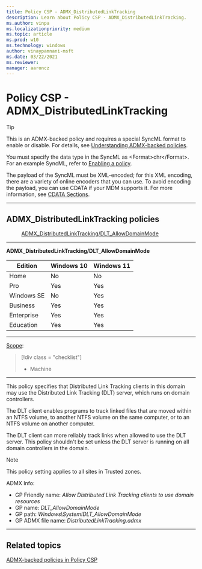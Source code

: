 ```yaml
---
title: Policy CSP - ADMX_DistributedLinkTracking
description: Learn about Policy CSP - ADMX_DistributedLinkTracking.
ms.author: vinpa
ms.localizationpriority: medium
ms.topic: article
ms.prod: w10
ms.technology: windows
author: vinaypamnani-msft
ms.date: 03/22/2021
ms.reviewer:
manager: aaroncz
---
```


# Policy CSP - ADMX_DistributedLinkTracking

> [!TIP]
> This is an ADMX-backed policy and requires a special SyncML format to enable or disable.  For details, see [Understanding ADMX-backed policies](../mdm/understanding-admx-backed-policies.md).
>
> You must specify the data type in the SyncML as &lt;Format&gt;chr&lt;/Format&gt;. For an example SyncML, refer to [Enabling a policy](../mdm/understanding-admx-backed-policies.md#enabling-a-policy).
>
> The payload of the SyncML must be XML-encoded; for this XML encoding, there are a variety of online encoders that you can use. To avoid encoding the payload, you can use CDATA if your MDM supports it.  For more information, see [CDATA Sections](http://www.w3.org/TR/REC-xml/#sec-cdata-sect).

<hr/>

<!--Policies-->
## ADMX_DistributedLinkTracking policies

<dl>
  <dd>
    <a href="#admx-distributedlinktracking-dlt_allowdomainmode">ADMX_DistributedLinkTracking/DLT_AllowDomainMode</a>
  </dd>
</dl>


<hr/>

<!--Policy-->
<a href="" id="admx-distributedlinktracking-dlt_allowdomainmode"></a>**ADMX_DistributedLinkTracking/DLT_AllowDomainMode**

<!--SupportedSKUs-->

|Edition|Windows 10|Windows 11|
|--- |--- |--- |
|Home|No|No|
|Pro|Yes|Yes|
|Windows SE|No|Yes|
|Business|Yes|Yes|
|Enterprise|Yes|Yes|
|Education|Yes|Yes|

<!--/SupportedSKUs-->
<hr/>

<!--Scope-->
[Scope](./policy-configuration-service-provider.md#policy-scope):

> [!div class = "checklist"]
> * Machine

<hr/>

<!--/Scope-->
<!--Description-->
This policy specifies that Distributed Link Tracking clients in this domain may use the Distributed Link Tracking (DLT) server, which runs on domain controllers.

The DLT client enables programs to track linked files that are moved within an NTFS volume, to another NTFS volume on the same computer, or to an NTFS volume on  another computer.

The DLT client can more reliably track links when allowed to use the DLT server.
This policy shouldn't be set unless the DLT server is running on all domain controllers in the domain.

> [!NOTE]
> This policy setting applies to all sites in Trusted zones.

<!--/Description-->

<!--ADMXBacked-->
ADMX Info:
-   GP Friendly name: *Allow Distributed Link Tracking clients to use domain resources*
-   GP name: *DLT_AllowDomainMode*
-   GP path: *Windows\System!DLT_AllowDomainMode*
-   GP ADMX file name: *DistributedLinkTracking.admx*

<!--/ADMXBacked-->
<!--/Policy-->
<hr/>


<!--/Policies-->

## Related topics

[ADMX-backed policies in Policy CSP](./policies-in-policy-csp-admx-backed.md)